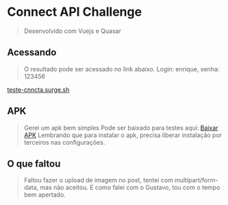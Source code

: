 # Connect API Challenge

> Desenvolvido com Vuejs e Quasar

## Acessando

> O resultado pode ser acessado no link abaixo.
> Login: enrique, senha: 123456

[teste-cnncta.surge.sh](http://teste-cnncta.surge.sh)

## APK

> Gerei um apk bem simples
> Pode ser baixado para testes aqui: [Baixar APK](https://drive.google.com/open?id=1kupe_ThyV_HR5oQCQIoGTISbC97fwuH3)
> Lembrando que para instalar o apk, precisa liberar instalação por terceiros nas configurações.

## O que faltou

> Faltou fazer o upload de imagem no post, tentei com multipart/form-data, mas não aceitou.
> E como falei com o Gustavo, tou com o tempo bem apertado.

